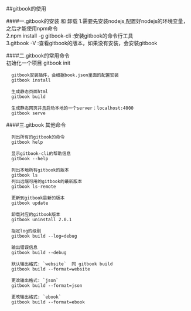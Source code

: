 ##gitbook的使用 

####一.gitbook的安装 和 卸载
	1.需要先安装nodejs,配置好nodejs的环境变量，之后才能使用npm命令   
	2.npm install -g gitbook-cli  :安装gitbook的命令行工具   
	3.gitbook -V			  :查看gitbook的版本，如果没有安装，会安装gitbook    

####二.gitbook的常用命令  
	  初始化一个项目
	  gitbook init

	  gitbook安装插件，会根据book.json里面的配置安装
	  gitbook install

	  生成静态页面html
	  gitbook build 

	  生成静态网页并且启动本地的一个server：localhost:4000
	  gitbook serve
	
####三.gitbook 其他命令

	  列出所有的gitbook的命令
	  gitbook help
	
	  显示gitbook-cli的帮助信息
	  gitbook --help
	
	  列出本地所有gitbook的版本
	  gitbook ls
	  列出远端可用的gitbook的最新版本
	  gitbook ls-remote
	
	  更新到gitbook最新的版本
	  gitbook update
	
	  卸载对应的gitbook版本
	  gitbook uninstall 2.0.1

	  指定log的级别
	  gitbook build --log=debug
	
	  输出错误信息
	  gitbook build --debug

	  默认输出格式: `website`  同 gitbook build
	  gitbook build --format=website
	
	  更改输出格式: `json`
	  gitbook build --format=json
	
	  更改输出格式: `ebook`
	  gitbook build --format=ebook

